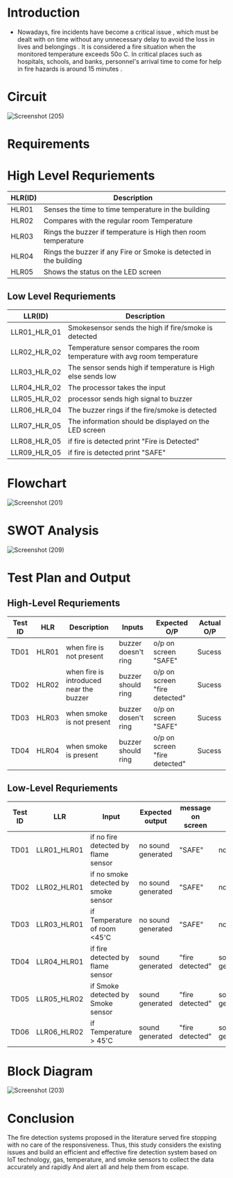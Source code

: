 # Introduction
* Nowadays, fire incidents have become a critical issue , which must be dealt with on time without any unnecessary delay to avoid the loss in lives and belongings . It is considered a fire situation when the monitored temperature exceeds 50o C. In critical places such as hospitals, schools, and banks, personnel's arrival time to come for help in fire hazards is around 15 minutes .

# Circuit
 ![Screenshot (205)](https://user-images.githubusercontent.com/99093515/155687234-e007d3e6-2a73-495e-a8c2-e099d96192b3.png)

 # Requirements

# **High Level Requriements**
 
|HLR(ID)|Description|
--- | --- | 
|HLR01|	Senses the time to time temperature in the building|
|HLR02|	Compares with the regular room Temperature|	
|HLR03|	Rings the buzzer if temperature is High then room temperature|
|HLR04| Rings the buzzer if any Fire or Smoke is detected in the building|
|HLR05| Shows the status on the LED screen|

## **Low Level Requriements**
   
|LLR(ID)|Description|
--- | --- | 
|LLR01_HLR_01| Smokesensor sends the high if fire/smoke is detected|
|LLR02_HLR_02| Temperature sensor compares the room temperature with avg room temperature|
|LLR03_HLR_02| The sensor sends high if temperature is High else sends low  |
|LLR04_HLR_02| The processor takes the input|	
|LLR05_HLR_02| processor sends high signal to buzzer|
|LLR06_HLR_04| The buzzer rings if the fire/smoke is detected|
|LLR07_HLR_05| The information should be displayed on the LED screen|
|LLR08_HLR_05| if fire is detected print "Fire is Detected"|
|LLR09_HLR_05| if fire is detected print "SAFE"|

# Flowchart
![Screenshot (201)](https://user-images.githubusercontent.com/99093515/155673185-86b5b484-ecd4-4c2a-a20e-8a87da659c1e.png)

# SWOT Analysis
![Screenshot (209)](https://user-images.githubusercontent.com/99093515/155767139-2f27cbc4-3680-4730-848f-09f7cbe574db.png)


# Test Plan and Output

## High-Level Requriements

|Test ID| HLR | Description| Inputs|Expected O/P | Actual O/P|
--- | --- | --- | --- | --- | --- |
|TD01|HLR01|when fire is not present|buzzer doesn't ring |o/p on screen "SAFE"|Sucess|
|TD02|HLR02|when fire is introduced near the buzzer|buzzer should ring|o/p on screen "fire detected"|Sucess|
|TD03|HLR03|when smoke is not present|buzzer dosen't ring|o/p on screen "SAFE"|Sucess|
|TD04|HLR04|when smoke is  present|buzzer should ring|o/p on screen "fire detected"|Sucess|


## Low-Level Requriements


|Test ID| LLR | Input| Expected output|message on screen| O/P|
--- | --- | --- | --- | --- | --- |
|TD01|LLR01_HLR01|if no fire detected by flame sensor| no sound generated  |  "SAFE"| no sound|
|TD02|LLR02_HLR01|if no smoke detected by smoke sensor| no sound generated  |  "SAFE"| no sound|
|TD03|LLR03_HLR01|if Temperature of room <45'C| no sound generated  |  "SAFE"| no sound|
|TD04|LLR04_HLR01|if fire detected by flame sensor| sound generated  |  "fire detected"| sound generated|
|TD05|LLR05_HLR02|if Smoke detected by Smoke sensor| sound generated  |  "fire detected"| sound generated|
|TD06|LLR06_HLR02|if Temperature > 45'C|sound generated  |  "fire detected"| sound generated|

#  Block Diagram
![Screenshot (203)](https://user-images.githubusercontent.com/99093515/155674854-22414bf2-e322-4a35-9971-8543407a3dd3.png)


# Conclusion
The fire detection systems proposed in the literature served fire stopping with no care of the responsiveness. Thus, this study considers the existing issues and build an efficient and effective fire detection system based on IoT technology, gas, temperature, and smoke sensors to collect the data accurately and rapidly
And alert all and help them from escape.


